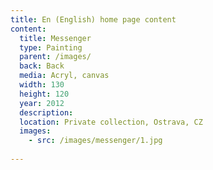 ```yaml
---
title: En (English) home page content
content:
  title: Messenger
  type: Painting
  parent: /images/
  back: Back
  media: Acryl, canvas
  width: 130
  height: 120
  year: 2012
  description: 
  location: Private collection, Ostrava, CZ
  images:
    - src: /images/messenger/1.jpg
    
---
```

